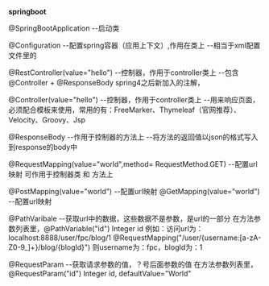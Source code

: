 
**springboot**

@SpringBootApplication  --启动类

@Configuration
    --配置spring容器（应用上下文）,作用在类上
    --相当于xml配置文件里的<beans>

@RestController(value="hello")
    --控制器，作用于controller类上
    --包含@Controller + @ResponseBody
    spring4之后新加入的注解，

@Controller(value="hello")
    --控制器，作用于controller类上
    --用来响应页面，必须配合模板来使用，常用的有：FreeMarker、Thymeleaf（官网推荐）、Velocity、Groovy、Jsp


@ResponseBody
    --作用于控制器的方法上
    --将方法的返回值以json的格式写入到response的body中

@RequestMapping(value="world",method= RequestMethod.GET)
    --配置url映射
    可作用于控制器类 和 方法上

@PostMapping(value="world")
    --配置url映射
@GetMapping(value="world")
    --配置url映射



@PathVaribale
    --获取url中的数据，这些数据不是参数，是url的一部分
    在方法参数列表里，@PathVariable("id") Integer id
        例如：访问url为：localhost:8888/user/fpc/blog/1
        @RequestMapping("/user/{username:[a-zA-Z0-9_]+}/blog/{blogId}")
        则username为：fpc，blogId为：1

@RequestParam
    --获取请求参数的值，？号后面参数的值
    在方法参数列表里，@RequestParam("id") Integer id, defaultValue="World"
